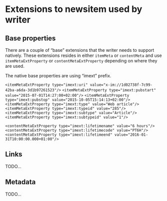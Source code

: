 # Extensions to newsitem used by writer 

## Base properties
There are a couple of “base” extensions that the writer needs to support natively. These extensions resides in either `itemMeta` or `contentMeta` and use `itemMetaExtProperty`
or `contentMetaExtProperty` depending on where they are used.

The native base properties are using “imext” prefix.

`<itemMetaExtProperty type="imext:uri" value="x-im://1d02738f-7c99-42ba-a6da-3d1b97261523"/>`
`<itemMetaExtProperty type="imext:pubstart" value="2015-07-01T14:27:00+02:00"/>`
`<itemMetaExtProperty type="imext:pubstop" value="2015-10-05T15:14:13+02:00"/>`
`<itemMetaExtProperty type="imext:type" value="Web article"/>`
`<itemMetaExtProperty type="imext:typeid" value="285"/>`
`<itemMetaExtProperty type="imext:subtype" value="Article"/>`
`<itemMetaExtProperty type="imext:subtypeid" value="1"/>`

`<contentMetaExtProperty type="imext:lifetimename" value="6 hours"/>`
`<contentMetaExtProperty type="imext:lifetimecode" value="PT6H"/>`
`<contentMetaExtProperty type="imext:lifetimeend" value="2016-01-31T10:00:00.000+01:00"/>`

## Links
TODO...

## Metadata
TODO...
